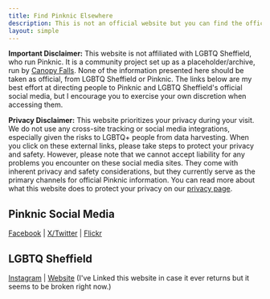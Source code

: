 ```yaml
---
title: Find Pinknic Elsewhere
description: This is not an official website but you can find the official pinknic accounts elsewhere.
layout: simple
---
```


**Important Disclaimer:** This website is not affiliated with LGBTQ Sheffield, who run Pinknic. It is a community project set up as a placeholder/archive, run by [Canopy Falls](https://canopyfalls.com). None of the information presented here should be taken as official, from LGBTQ Sheffield or Pinknic. The links below are my best effort at directing people to Pinknic and LGBTQ Sheffield's official social media, but I encourage you to exercise your own discretion when accessing them.

**Privacy Disclaimer:** This website prioritizes your privacy during your visit. We do not use any cross-site tracking or social media integrations, especially given the risks to LGBTQ+ people from data harvesting. When you click on these external links, please take steps to protect your privacy and safety. However, please note that we cannot accept liability for any problems you encounter on these social media sites. They come with inherent privacy and safety considerations, but they currently serve as the primary channels for official Pinknic information. You can read more about what this website does to protect your privacy on our [privacy page](/privacy).

## Pinknic Social Media

[Facebook](https://www.facebook.com/pinknicsheffield/) | [X/Twitter](https://x.com/pinknic_sheff) | [Flickr](https://www.flickr.com/photos/pinknicsheffield/)

## LGBTQ Sheffield

[Instagram](https://www.instagram.com/lgbtq_sheffield/) | [Website](http://www.lgbtsheffield.co.uk/) (I've Linked this website in case it ever returns but it seems to be broken right now.)